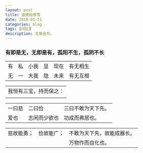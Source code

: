 ```yaml
---
layout: post
title: 道德经感悟
date: 2018-01-21
categories: blog
tags: [闲扯]
description: 文章金句。
---
```

### 有即是无，无即是有，孤阳不生，孤阴不长
<table>
<tr><td>有</td><td>私</td><td>小我</td><td>显</td><td>现在</td><td>有无相生</td></tr>
<tr><td>无</td><td>一</td><td>大我</td><td>隐</td><td>未来</td><td>有无互根</td></tr>
</table>



<table>
<tr><td>我恒有三宝，持而保之：</td></tr>
<tr><td> </td></tr>
</table>


<table>
<tr><td>一曰慈</td><td>二曰俭</td><td>三曰不敢为天下先。</td></tr>
<tr><td>爱也</td><td>志闲而少欲也</td><td>功成而弗居也。</td></tr>
</table>

<table>
<tr><td>慈故能勇；</td><td>俭故能广；</td><td>不敢为天下先，故能成器长。</td></tr>
<tr><td></td><td></td><td>万物作而自化也。</td></tr>
</table>
